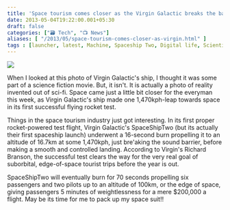 ```yaml
---
title: 'Space tourism comes closer as the Virgin Galactic breaks the barrier'
date: 2013-05-04T19:22:00.001+05:30
draft: false
categories: ["🗃️ Tech", "📺 News"]
aliases: [ "/2013/05/space-tourism-comes-closer-as-virgin.html" ]
tags : [launcher, latest, Machine, Spaceship Two, Digital life, Scientific, ship, space, Technology, flight, Virgin Galactic]
---
```


[![](https://2.bp.blogspot.com/-Y2fs4iJYBEM/UYURIH98siI/AAAAAAAABQY/Fetw-nJUUr8/s640/virginGalactic.jpg)](https://2.bp.blogspot.com/-Y2fs4iJYBEM/UYURIH98siI/AAAAAAAABQY/Fetw-nJUUr8/s1600/virginGalactic.jpg)

  
When I looked at this photo of Virgin Galactic's ship, I thought it was some part of a science fiction movie. But, it isn't. It is actually a photo of reality invented out of sci-fi. Space came just a little bit closer for the everyman this week, as Virgin Galactic's ship made one 1,470kph-leap towards space in its first successful flying rocket test.  
  
Things in the space tourism industry just got interesting. In its first proper rocket-powered test flight, Virgin Galactic's SpaceShipTwo (but its actually their first spaceship launch) underwent a 16-second burn propelling it to an altitude of 16.7km at some 1,470kph, just bre'aking the sound barrier, before making a smooth and controlled landing. According to Virgin's Richard Branson, the successful test clears the way for the very real goal of suborbital, edge-of-space tourist trips before the year is out.  
  
SpaceShipTwo will eventually burn for 70 seconds propelling six passengers and two pilots up to an altitude of 100km, or the edge of space, giving passengers 5 minutes of weightlessness for a mere $200,000 a flight. May be its time for me to pack up my space suit!!